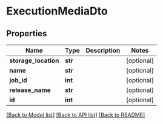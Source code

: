 # ExecutionMediaDto

## Properties
Name | Type | Description | Notes
------------ | ------------- | ------------- | -------------
**storage_location** | **str** |  | [optional] 
**name** | **str** |  | [optional] 
**job_id** | **int** |  | [optional] 
**release_name** | **str** |  | [optional] 
**id** | **int** |  | [optional] 

[[Back to Model list]](../README.md#documentation-for-models) [[Back to API list]](../README.md#documentation-for-api-endpoints) [[Back to README]](../README.md)


